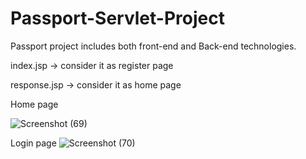 # Passport-Servlet-Project
Passport project includes both front-end and Back-end technologies.


index.jsp -> consider it as register page 



response.jsp -> consider it as home page


Home page

![Screenshot (69)](https://github.com/Prabhakar045/Passport-Servlet-Project/assets/104162322/f9aba43c-da5a-407a-b964-b353301a93b1)

Login page
![Screenshot (70)](https://github.com/Prabhakar045/Passport-Servlet-Project/assets/104162322/f6adb6aa-eb10-49a0-b058-8a9bbb9b5c71)
